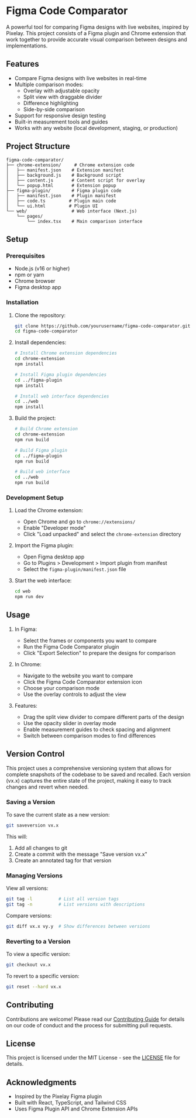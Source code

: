 # Figma Code Comparator

A powerful tool for comparing Figma designs with live websites, inspired by Pixelay. This project consists of a Figma plugin and Chrome extension that work together to provide accurate visual comparison between designs and implementations.

## Features

- Compare Figma designs with live websites in real-time
- Multiple comparison modes:
  - Overlay with adjustable opacity
  - Split view with draggable divider
  - Difference highlighting
  - Side-by-side comparison
- Support for responsive design testing
- Built-in measurement tools and guides
- Works with any website (local development, staging, or production)

## Project Structure

```
figma-code-comparator/
├── chrome-extension/     # Chrome extension code
│   ├── manifest.json    # Extension manifest
│   ├── background.js    # Background script
│   ├── content.js       # Content script for overlay
│   └── popup.html       # Extension popup
├── figma-plugin/        # Figma plugin code
│   ├── manifest.json    # Plugin manifest
│   ├── code.ts         # Plugin main code
│   └── ui.html         # Plugin UI
└── web/                 # Web interface (Next.js)
    └── pages/
        └── index.tsx    # Main comparison interface
```

## Setup

### Prerequisites

- Node.js (v16 or higher)
- npm or yarn
- Chrome browser
- Figma desktop app

### Installation

1. Clone the repository:
   ```bash
   git clone https://github.com/yourusername/figma-code-comparator.git
   cd figma-code-comparator
   ```

2. Install dependencies:
   ```bash
   # Install Chrome extension dependencies
   cd chrome-extension
   npm install

   # Install Figma plugin dependencies
   cd ../figma-plugin
   npm install

   # Install web interface dependencies
   cd ../web
   npm install
   ```

3. Build the project:
   ```bash
   # Build Chrome extension
   cd chrome-extension
   npm run build

   # Build Figma plugin
   cd ../figma-plugin
   npm run build

   # Build web interface
   cd ../web
   npm run build
   ```

### Development Setup

1. Load the Chrome extension:
   - Open Chrome and go to `chrome://extensions/`
   - Enable "Developer mode"
   - Click "Load unpacked" and select the `chrome-extension` directory

2. Import the Figma plugin:
   - Open Figma desktop app
   - Go to Plugins > Development > Import plugin from manifest
   - Select the `figma-plugin/manifest.json` file

3. Start the web interface:
   ```bash
   cd web
   npm run dev
   ```

## Usage

1. In Figma:
   - Select the frames or components you want to compare
   - Run the Figma Code Comparator plugin
   - Click "Export Selection" to prepare the designs for comparison

2. In Chrome:
   - Navigate to the website you want to compare
   - Click the Figma Code Comparator extension icon
   - Choose your comparison mode
   - Use the overlay controls to adjust the view

3. Features:
   - Drag the split view divider to compare different parts of the design
   - Use the opacity slider in overlay mode
   - Enable measurement guides to check spacing and alignment
   - Switch between comparison modes to find differences

## Version Control

This project uses a comprehensive versioning system that allows for complete snapshots of the codebase to be saved and recalled. Each version (vx.x) captures the entire state of the project, making it easy to track changes and revert when needed.

### Saving a Version

To save the current state as a new version:
```bash
git saveversion vx.x
```
This will:
1. Add all changes to git
2. Create a commit with the message "Save version vx.x"
3. Create an annotated tag for that version

### Managing Versions

View all versions:
```bash
git tag -l          # List all version tags
git tag -n          # List versions with descriptions
```

Compare versions:
```bash
git diff vx.x vy.y  # Show differences between versions
```

### Reverting to a Version

To view a specific version:
```bash
git checkout vx.x
```

To revert to a specific version:
```bash
git reset --hard vx.x
```

## Contributing

Contributions are welcome! Please read our [Contributing Guide](CONTRIBUTING.md) for details on our code of conduct and the process for submitting pull requests.

## License

This project is licensed under the MIT License - see the [LICENSE](LICENSE) file for details.

## Acknowledgments

- Inspired by the Pixelay Figma plugin
- Built with React, TypeScript, and Tailwind CSS
- Uses Figma Plugin API and Chrome Extension APIs